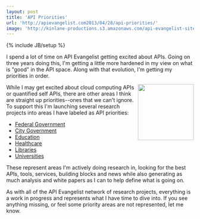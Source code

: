 ```yaml
---
layout: post
title: 'API Priorities'
url: 'http://apievangelist.com2013/04/28/api-priorities/'
image: 'http://kinlane-productions.s3.amazonaws.com/api-evangelist-site/blog/priorities.png'
---
```

{% include JB/setup %}
<p>
     I spend a lot of time on API Evangelist getting excited about APIs. Going on three years doing this, I'm getting a little more hardened in my view on what is "good" in the API space. Along with that evolution, I'm getting my priorities in order.
</p>
<p>
     <img src="https://s3.amazonaws.com/kinlane-productions/api-evangelist/att/priorities.png"  width="150" align="right" />
</p>
<p>
     While I may get excited about cloud computing APIs or quantified self APIs, there are other areas I think are straight up priorities--ones that we can't ignore. To support this I'm launching several research projects into areas I have labeled as API priorities:
</p>
<ul>
     <li>
          <a title="Federal Government" href="http://federal-government.apievangelist.com" target="_blank">Federal Government</a>
     </li>
     <li>
          <a title="City Government APIs" href="http://city-government.apievangelist.com" target="_blank">City Government</a>
     </li>
     <li>
          <a title="Education APIs" href="http://education.apievangelist.com" target="_blank">Education</a>
     </li>
     <li>
          <a title="Library APIs" href="http://healthcare.apievangelist.com" target="_blank">Healthcare</a>
     </li>
     <li>
          <a title="Library APIs" href="http://libraries.apievangelist.com" target="_blank">Libraries</a>
     </li>
     <li>
          <a title="University APis" href="http://university.apievangelist.com/" target="_blank">Universities</a>
     </li>
</ul>
<p>
     These represent areas I'm actively doing research in, looking for the best APIs, tools, services, building blocks and news while also generating as much analysis and white papers as I can to help define what is going on.
</p>
<p>
     As with all of the API Evangelist network of research projects, everything is a work in progress and represents what I have time to dive into. If you see anything missing, or feel some priority areas are not represented, let me know.
</p>
